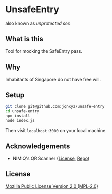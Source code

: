 # UnsafeEntry

also known as *unprotected sex*

## What is this
Tool for mocking the SafeEntry pass.

## Why
Inhabitants of Singapore do not have free will.

## Setup
```sh
git clone git@github.com:jqnxyz/unsafe-entry
cd unsafe-entry
npm install
node index.js
```
Then visit `localhost:3000` on your local machine.

## Acknowledgements
* NIMIQ's QR Scanner ([License](Licenses/QR-SCANNER-LICENSE), [Repo](https://github.com/nimiq/qr-scanner))

## License
[Mozilla Public License Version 2.0 (MPL-2.0)](LICENSE.md)